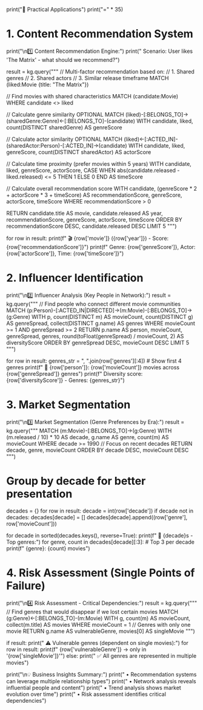 print("🎯 Practical Applications")
print("=" * 35)

# 1. Content Recommendation System
print("\n1️⃣ Content Recommendation Engine:")
print("   Scenario: User likes 'The Matrix' - what should we recommend?")

result = kg.query("""
// Multi-factor recommendation based on:
// 1. Shared genres
// 2. Shared actors
// 3. Similar release timeframe
MATCH (liked:Movie {title: "The Matrix"})

// Find movies with shared characteristics
MATCH (candidate:Movie)
WHERE candidate <> liked

// Calculate genre similarity
OPTIONAL MATCH (liked)-[:BELONGS_TO]->(sharedGenre:Genre)<-[:BELONGS_TO]-(candidate)
WITH candidate, liked, count(DISTINCT sharedGenre) AS genreScore

// Calculate actor similarity
OPTIONAL MATCH (liked)<-[:ACTED_IN]-(sharedActor:Person)-[:ACTED_IN]->(candidate)
WITH candidate, liked, genreScore, count(DISTINCT sharedActor) AS actorScore

// Calculate time proximity (prefer movies within 5 years)
WITH candidate, liked, genreScore, actorScore,
     CASE WHEN abs(candidate.released - liked.released) <= 5 THEN 1 ELSE 0 END AS timeScore

// Calculate overall recommendation score
WITH candidate, (genreScore * 2 + actorScore * 3 + timeScore) AS recommendationScore,
     genreScore, actorScore, timeScore
WHERE recommendationScore > 0

RETURN candidate.title AS movie, candidate.released AS year,
       recommendationScore, genreScore, actorScore, timeScore
ORDER BY recommendationScore DESC, candidate.released DESC
LIMIT 5
""")

for row in result:
    print(f"   🎬 {row['movie']} ({row['year']}) - Score: {row['recommendationScore']}")
    print(f"       Genre: {row['genreScore']}, Actor: {row['actorScore']}, Time: {row['timeScore']}")

# 2. Influencer Identification
print("\n2️⃣ Influencer Analysis (Key People in Network):")
result = kg.query("""
// Find people who connect different movie communities
MATCH (p:Person)-[:ACTED_IN|DIRECTED]->(m:Movie)-[:BELONGS_TO]->(g:Genre)
WITH p, count(DISTINCT m) AS movieCount, 
     count(DISTINCT g) AS genreSpread,
     collect(DISTINCT g.name) AS genres
WHERE movieCount >= 1 AND genreSpread >= 2
RETURN p.name AS person, movieCount, genreSpread, genres,
       round(toFloat(genreSpread) / movieCount, 2) AS diversityScore
ORDER BY genreSpread DESC, movieCount DESC
LIMIT 5
""")

for row in result:
    genres_str = ", ".join(row['genres'][:4])  # Show first 4 genres
    print(f"   🌟 {row['person']}: {row['movieCount']} movies across {row['genreSpread']} genres")
    print(f"       Diversity score: {row['diversityScore']} - Genres: {genres_str}")

# 3. Market Segmentation
print("\n3️⃣ Market Segmentation (Genre Preferences by Era):")
result = kg.query("""
MATCH (m:Movie)-[:BELONGS_TO]->(g:Genre)
WITH (m.released / 10) * 10 AS decade, g.name AS genre, count(m) AS movieCount
WHERE decade >= 1990  // Focus on recent decades
RETURN decade, genre, movieCount
ORDER BY decade DESC, movieCount DESC
""")

# Group by decade for better presentation
decades = {}
for row in result:
    decade = int(row['decade'])
    if decade not in decades:
        decades[decade] = []
    decades[decade].append((row['genre'], row['movieCount']))

for decade in sorted(decades.keys(), reverse=True):
    print(f"   📅 {decade}s - Top genres:")
    for genre, count in decades[decade][:3]:  # Top 3 per decade
        print(f"       {genre}: {count} movies")

# 4. Risk Assessment (Single Points of Failure)
print("\n4️⃣ Risk Assessment - Critical Dependencies:")
result = kg.query("""
// Find genres that would disappear if we lost certain movies
MATCH (g:Genre)<-[:BELONGS_TO]-(m:Movie)
WITH g, count(m) AS movieCount, collect(m.title) AS movies
WHERE movieCount = 1  // Genres with only one movie
RETURN g.name AS vulnerableGenre, movies[0] AS singleMovie
""")

if result:
    print("   ⚠️ Vulnerable genres (dependent on single movies):")
    for row in result:
        print(f"       {row['vulnerableGenre']} → only in '{row['singleMovie']}'")
else:
    print("   ✅ All genres are represented in multiple movies")

print("\n💡 Business Insights Summary:")
print("   • Recommendation systems can leverage multiple relationship types")
print("   • Network analysis reveals influential people and content")
print("   • Trend analysis shows market evolution over time")
print("   • Risk assessment identifies critical dependencies")